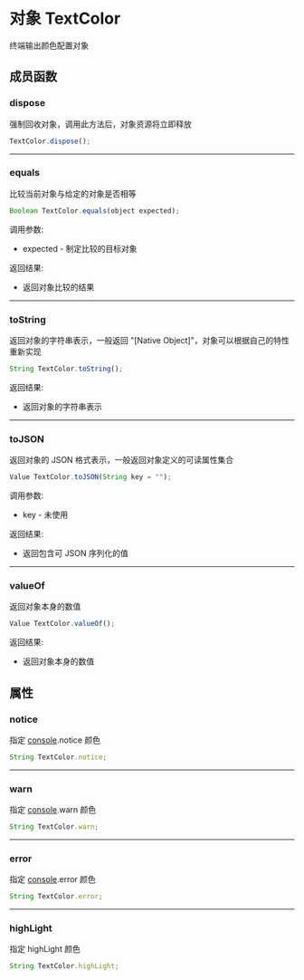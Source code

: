 # 对象 TextColor
终端输出颜色配置对象

## 成员函数
        
### dispose
强制回收对象，调用此方法后，对象资源将立即释放
```JavaScript
TextColor.dispose();
```

--------------------------
### equals
比较当前对象与给定的对象是否相等
```JavaScript
Boolean TextColor.equals(object expected);
```

调用参数:
* expected - 制定比较的目标对象

返回结果:
* 返回对象比较的结果

--------------------------
### toString
返回对象的字符串表示，一般返回 "[Native Object]"，对象可以根据自己的特性重新实现
```JavaScript
String TextColor.toString();
```

返回结果:
* 返回对象的字符串表示

--------------------------
### toJSON
返回对象的 JSON 格式表示，一般返回对象定义的可读属性集合
```JavaScript
Value TextColor.toJSON(String key = "");
```

调用参数:
* key - 未使用

返回结果:
* 返回包含可 JSON 序列化的值

--------------------------
### valueOf
返回对象本身的数值
```JavaScript
Value TextColor.valueOf();
```

返回结果:
* 返回对象本身的数值

## 属性
        
### notice
指定 [console](../../module/ifs/console.md).notice 颜色
```JavaScript
String TextColor.notice;
```

--------------------------
### warn
指定 [console](../../module/ifs/console.md).warn 颜色
```JavaScript
String TextColor.warn;
```

--------------------------
### error
指定 [console](../../module/ifs/console.md).error 颜色
```JavaScript
String TextColor.error;
```

--------------------------
### highLight
指定 highLight 颜色
```JavaScript
String TextColor.highLight;
```

